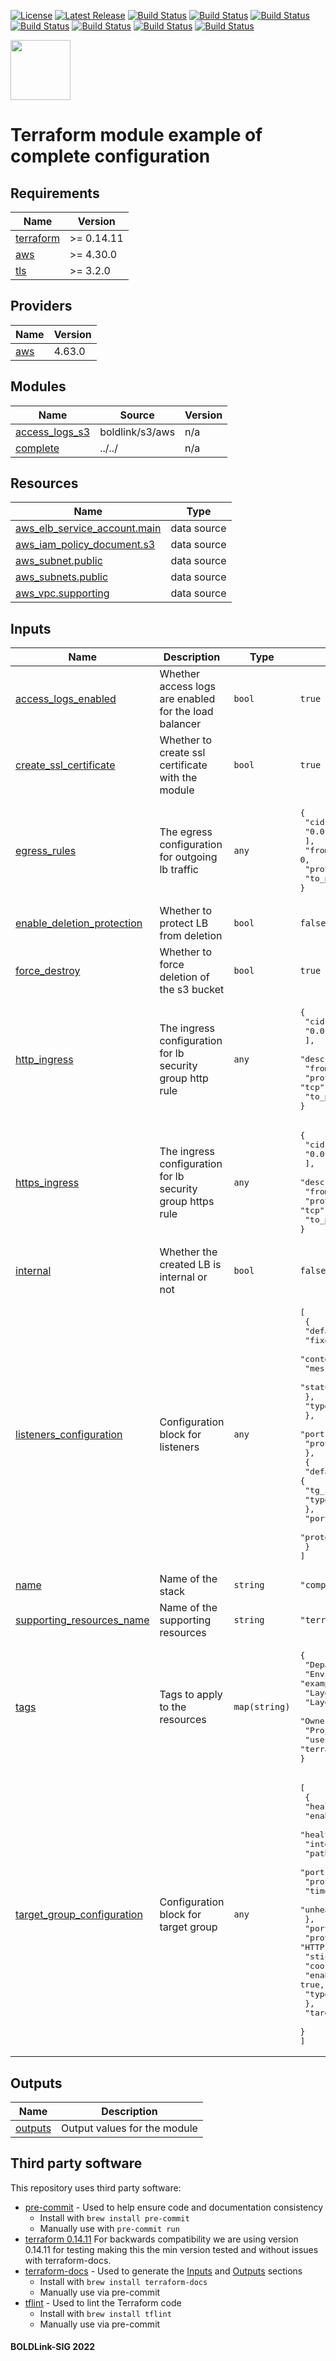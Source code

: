 [![License](https://img.shields.io/badge/License-Apache-blue.svg)](https://github.com/boldlink/terraform-aws-lb/blob/main/LICENSE)
[![Latest Release](https://img.shields.io/github/release/boldlink/terraform-aws-lb.svg)](https://github.com/boldlink/terraform-aws-lb/releases/latest)
[![Build Status](https://github.com/boldlink/terraform-aws-lb/actions/workflows/update.yaml/badge.svg)](https://github.com/boldlink/terraform-aws-lb/actions)
[![Build Status](https://github.com/boldlink/terraform-aws-lb/actions/workflows/release.yaml/badge.svg)](https://github.com/boldlink/terraform-aws-lb/actions)
[![Build Status](https://github.com/boldlink/terraform-aws-lb/actions/workflows/pre-commit.yaml/badge.svg)](https://github.com/boldlink/terraform-aws-lb/actions)
[![Build Status](https://github.com/boldlink/terraform-aws-lb/actions/workflows/pr-labeler.yaml/badge.svg)](https://github.com/boldlink/terraform-aws-lb/actions)
[![Build Status](https://github.com/boldlink/terraform-aws-lb/actions/workflows/module-examples-tests.yaml/badge.svg)](https://github.com/boldlink/terraform-aws-lb/actions)
[![Build Status](https://github.com/boldlink/terraform-aws-lb/actions/workflows/checkov.yaml/badge.svg)](https://github.com/boldlink/terraform-aws-lb/actions)
[![Build Status](https://github.com/boldlink/terraform-aws-lb/actions/workflows/auto-badge.yaml/badge.svg)](https://github.com/boldlink/terraform-aws-lb/actions)

[<img src="https://avatars.githubusercontent.com/u/25388280?s=200&v=4" width="96"/>](https://boldlink.io)

# Terraform module example of complete configuration

<!-- BEGINNING OF PRE-COMMIT-TERRAFORM DOCS HOOK -->
## Requirements

| Name | Version |
|------|---------|
| <a name="requirement_terraform"></a> [terraform](#requirement\_terraform) | >= 0.14.11 |
| <a name="requirement_aws"></a> [aws](#requirement\_aws) | >= 4.30.0 |
| <a name="requirement_tls"></a> [tls](#requirement\_tls) | >= 3.2.0 |

## Providers

| Name | Version |
|------|---------|
| <a name="provider_aws"></a> [aws](#provider\_aws) | 4.63.0 |

## Modules

| Name | Source | Version |
|------|--------|---------|
| <a name="module_access_logs_s3"></a> [access\_logs\_s3](#module\_access\_logs\_s3) | boldlink/s3/aws | n/a |
| <a name="module_complete"></a> [complete](#module\_complete) | ../../ | n/a |

## Resources

| Name | Type |
|------|------|
| [aws_elb_service_account.main](https://registry.terraform.io/providers/hashicorp/aws/latest/docs/data-sources/elb_service_account) | data source |
| [aws_iam_policy_document.s3](https://registry.terraform.io/providers/hashicorp/aws/latest/docs/data-sources/iam_policy_document) | data source |
| [aws_subnet.public](https://registry.terraform.io/providers/hashicorp/aws/latest/docs/data-sources/subnet) | data source |
| [aws_subnets.public](https://registry.terraform.io/providers/hashicorp/aws/latest/docs/data-sources/subnets) | data source |
| [aws_vpc.supporting](https://registry.terraform.io/providers/hashicorp/aws/latest/docs/data-sources/vpc) | data source |

## Inputs

| Name | Description | Type | Default | Required |
|------|-------------|------|---------|:--------:|
| <a name="input_access_logs_enabled"></a> [access\_logs\_enabled](#input\_access\_logs\_enabled) | Whether access logs are enabled for the load balancer | `bool` | `true` | no |
| <a name="input_create_ssl_certificate"></a> [create\_ssl\_certificate](#input\_create\_ssl\_certificate) | Whether to create ssl certificate with the module | `bool` | `true` | no |
| <a name="input_egress_rules"></a> [egress\_rules](#input\_egress\_rules) | The egress configuration for outgoing lb traffic | `any` | <pre>{<br>  "cidr_blocks": [<br>    "0.0.0.0/0"<br>  ],<br>  "from_port": 0,<br>  "protocol": "-1",<br>  "to_port": 0<br>}</pre> | no |
| <a name="input_enable_deletion_protection"></a> [enable\_deletion\_protection](#input\_enable\_deletion\_protection) | Whether to protect LB from deletion | `bool` | `false` | no |
| <a name="input_force_destroy"></a> [force\_destroy](#input\_force\_destroy) | Whether to force deletion of the s3 bucket | `bool` | `true` | no |
| <a name="input_http_ingress"></a> [http\_ingress](#input\_http\_ingress) | The ingress configuration for lb security group http rule | `any` | <pre>{<br>  "cidr_blocks": [<br>    "0.0.0.0/0"<br>  ],<br>  "description": "allow http",<br>  "from_port": 80,<br>  "protocol": "tcp",<br>  "to_port": 80<br>}</pre> | no |
| <a name="input_https_ingress"></a> [https\_ingress](#input\_https\_ingress) | The ingress configuration for lb security group https rule | `any` | <pre>{<br>  "cidr_blocks": [<br>    "0.0.0.0/0"<br>  ],<br>  "description": "allow tls",<br>  "from_port": 443,<br>  "protocol": "tcp",<br>  "to_port": 443<br>}</pre> | no |
| <a name="input_internal"></a> [internal](#input\_internal) | Whether the created LB is internal or not | `bool` | `false` | no |
| <a name="input_listeners_configuration"></a> [listeners\_configuration](#input\_listeners\_configuration) | Configuration block for listeners | `any` | <pre>[<br>  {<br>    "default_action": {<br>      "fixed_response": {<br>        "content_type": "text/plain",<br>        "message_body": "Fixed message",<br>        "status_code": "200"<br>      },<br>      "type": "fixed-response"<br>    },<br>    "port": 443,<br>    "protocol": "HTTPS"<br>  },<br>  {<br>    "default_action": {<br>      "tg_index": 0,<br>      "type": "forward"<br>    },<br>    "port": 80,<br>    "protocol": "HTTP"<br>  }<br>]</pre> | no |
| <a name="input_name"></a> [name](#input\_name) | Name of the stack | `string` | `"complete-alb-example"` | no |
| <a name="input_supporting_resources_name"></a> [supporting\_resources\_name](#input\_supporting\_resources\_name) | Name of the supporting resources | `string` | `"terraform-aws-lb"` | no |
| <a name="input_tags"></a> [tags](#input\_tags) | Tags to apply to the resources | `map(string)` | <pre>{<br>  "Department": "DevOps",<br>  "Environment": "examples",<br>  "LayerId": "cExample",<br>  "LayerName": "cExample",<br>  "Owner": "Boldlink",<br>  "Project": "Examples",<br>  "user::CostCenter": "terraform-registry"<br>}</pre> | no |
| <a name="input_target_group_configuration"></a> [target\_group\_configuration](#input\_target\_group\_configuration) | Configuration block for target group | `any` | <pre>[<br>  {<br>    "health_check": {<br>      "enabled": true,<br>      "healthy_threshold": 10,<br>      "interval": 10,<br>      "path": "/",<br>      "port": 80,<br>      "protocol": "HTTP",<br>      "timeout": 5,<br>      "unhealthy_threshold": 7<br>    },<br>    "port": 80,<br>    "protocol": "HTTP",<br>    "stickiness": {<br>      "cookie_duration": 3600,<br>      "enabled": true,<br>      "type": "lb_cookie"<br>    },<br>    "target_type": "ip"<br>  }<br>]</pre> | no |

## Outputs

| Name | Description |
|------|-------------|
| <a name="output_outputs"></a> [outputs](#output\_outputs) | Output values for the module |
<!-- END OF PRE-COMMIT-TERRAFORM DOCS HOOK -->

## Third party software
This repository uses third party software:
* [pre-commit](https://pre-commit.com/) - Used to help ensure code and documentation consistency
  * Install with `brew install pre-commit`
  * Manually use with `pre-commit run`
* [terraform 0.14.11](https://releases.hashicorp.com/terraform/0.14.11/) For backwards compatibility we are using version 0.14.11 for testing making this the min version tested and without issues with terraform-docs.
* [terraform-docs](https://github.com/segmentio/terraform-docs) - Used to generate the [Inputs](#Inputs) and [Outputs](#Outputs) sections
  * Install with `brew install terraform-docs`
  * Manually use via pre-commit
* [tflint](https://github.com/terraform-linters/tflint) - Used to lint the Terraform code
  * Install with `brew install tflint`
  * Manually use via pre-commit

#### BOLDLink-SIG 2022
